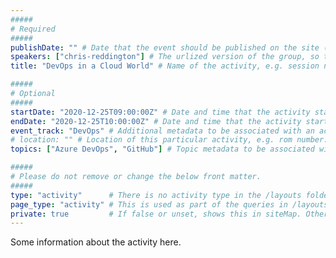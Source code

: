 ```yaml
---
#####
# Required
#####
publishDate: "" # Date that the event should be published on the site (Any builds that you run after this date will display the site). Useful if you want to time this with some kind of social media push/press release.
speakers: ["chris-reddington"] # The urlized version of the group, so that it can be displayed on the group's page.
title: "DevOps in a Cloud World" # Name of the activity, e.g. session name

#####
# Optional
#####
startDate: "2020-12-25T09:00:00Z" # Date and time that the activity starts
endDate: "2020-12-25T10:00:00Z" # Date and time that the activity starts
event_track: "DevOps" # Additional metadata to be associated with an activity if there are multiple "tracks" in the event which should be rendered separately. E.g. A track of sessions on DevOps, a track of sessions on Cloud Architecture, etc.
# location: "" # Location of this particular activity, e.g. rom number. Useful if being use for a conference type event, where there is one overall location, but activities (e.g. sessions) would beheld in different rooms smin a conference venue.
topics: ["Azure DevOps", "GitHub"] # Topic metadata to be associated with the Activity. This will displayed as tags on the page, and will also be available underneath the /topics/ taxonomy on the website.

#####
# Please do not remove or change the below front matter.
#####
type: "activity"      # There is no activity type in the /layouts folder, just like there is deliberately no default single or list. This means this file will not be generated, and positively impacts the build tests.
page_type: "activity" # This is used as part of the queries in /layouts/groups/single.html
private: true         # If false or unset, shows this in siteMap. Otherwise, does not.
---
```

Some information about the activity here.
